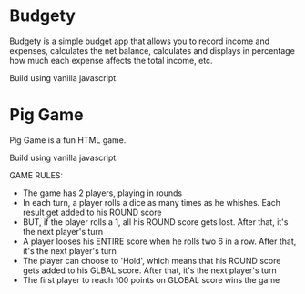 # Budgety

Budgety is a simple budget app that allows you to record income and expenses, calculates the net balance, calculates and displays in percentage how much each expense affects the total income, etc.

Build using vanilla javascript.

# Pig Game

Pig Game is a fun HTML game.

Build using vanilla javascript.

GAME RULES:
- The game has 2 players, playing in rounds
- In each turn, a player rolls a dice as many times as he whishes. Each result get added to his ROUND score
- BUT, if the player rolls a 1, all his ROUND score gets lost. After that, it's the next player's turn
- A player looses his ENTIRE score when he rolls two 6 in a row. After that, it's the next player's turn
- The player can choose to 'Hold', which means that his ROUND score gets added to his GLBAL score. After that, it's the next player's turn
- The first player to reach 100 points on GLOBAL score wins the game
